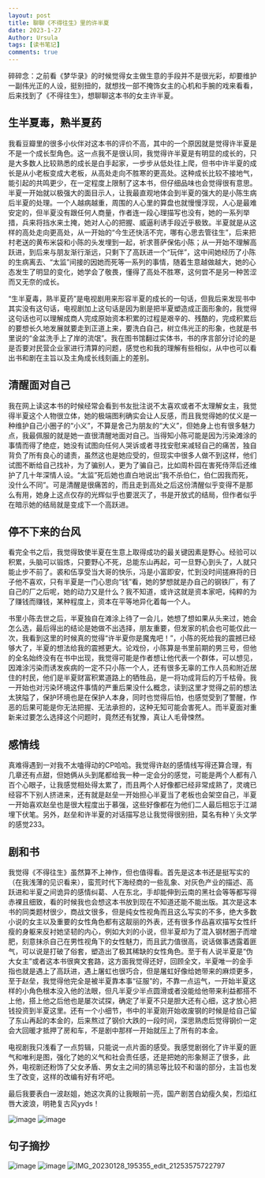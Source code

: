 ```yaml
---
layout: post
title: 聊聊《不得往生》里的许半夏
date: 2023-1-27
Author: Ursula 
tags: [读书笔记]
comments: true
--- 
```


碎碎念：之前看《梦华录》的时候觉得女主做生意的手段并不是很光彩，却要维护一副伟光正的人设，挺别扭的，就想找一部不掩饰女主的心机和手腕的戏来看看，后来找到了《不得往生》，想聊聊这本书的女主许半夏。

## 生半夏毒，熟半夏药
我看豆瓣里的很多小伙伴对这本书的评价不高，其中的一个原因就是觉得许半夏是不是一个成长型角色。这一点我不是很认同，我觉得许半夏是有明显的成长的，只是大多数人比较熟悉的成长是白手起家，一步步从低处往上爬，但书中许半夏的成长是从小老板变成大老板，从高处走向不胜寒的更高处。这种成长比较不接地气，能引起的共鸣更少，在一定程度上限制了这本书，但仔细品味也会觉得很有意思。半夏一开始就以极强大的面目示人，让我最直观地体会到半夏的强大的是小陈生病后半夏的处理。一个人越病越重，周围的人心里的算盘也就慢慢浮现，人心是最难安定的，但半夏没有跟任何人商量，作者连一段心理描写也没有，她的一系列举措，兵来将挡水来土掩，她对人心的把握、威逼利诱手段近乎极致。半夏就是从这样的高处走向更高处，从一开始的“今生还快活不完，哪有心思去管往生”，后来把村老送的黄布米袋和小陈的头发埋到一起，祈求菩萨保佑小陈；从一开始不理解高跃进，到后来与朋友渐行渐远，只剩下了高跃进一个“玩伴”，这中间她经历了小陈的生病离去、“太监”间接的因她而死等一系列的事情，随着生意越做越大，她的心态发生了明显的变化，她学会了敬畏，懂得了高处不胜寒，这何尝不是另一种苦涩而又无奈的成长。

“生半夏毒，熟半夏药”是电视剧用来形容半夏的成长的一句话，但我后来发现书中其实没有这句话，电视剧加上这句话是因为剧是把半夏塑造成正面形象的，我觉得这句话也可以理解成商人完成原始资本积累的过程是艰辛的、残酷的，完成积累后的要想长久地发展就要走到正道上来，要洗白自己，树立伟光正的形象，也就是书里说的“金盆洗手上了岸的流氓”。我在图书馆翻过实体书，书的序言部分讨论的是是否要对民营企业家进行清算的问题，感觉也和我的理解有些相似，从中也可以看出书和剧在主旨以及主角成长线刻画上的差别。

## 清醒面对自己
我在网上读这本书的时候经常会看到书友批注说不太喜欢或者不太理解女主，我觉得半夏这个人物很立体，她的极端图利确实会让人反感，而且我觉得她的仗义是一种维护自己小圈子的“小义”，不算是舍己为朋友的“大义”，但她身上也有很多魅力点，我最佩服的就是她一直很清醒地面对自己。当得知小陈可能是因为污染滩涂的事情而得了绝症，她没有试图向任何人哭诉或者寻找安慰来减轻自己的痛苦，独自背负了所有良心的谴责，虽然这也是她应受的，但现实中很多人做不到这样，他们试图不断给自己找补，为了骗别人，更为了骗自己，比如周朴园在害死侍萍后还维护了几十年深情人设。“太监”死后她也直白地说出“我不杀伯仁，伯仁因我而死，没什么不同”。可是清醒是很痛苦的，而且走到高处之后这份清醒似乎变得不是那么有用，她身上这点仅存的光辉似乎也要泯灭了，书是开放式的结局，但作者似乎在暗示她的结局就是变成下一个高跃进。

## 停不下来的台风
看完全书之后，我觉得致使半夏在生意上取得成功的最关键因素是野心。经验可以积累，头脑可以锻炼，只要野心不死，总能东山再起，可一旦野心到头了，人就只能止步不前了。裘和伍享受当大哥的快乐，冯是小富即安，忙到没时间搓麻将的日子他不喜欢，只有半夏是一门心思向“钱”看，她的梦想就是办自己的钢铁厂，有了自己的厂之后呢，她的动力又是什么？我不知道，或许这就是资本家吧，纯粹的为了赚钱而赚钱，某种程度上，资本在平等地异化着每一个人。

书里小陈去世之后，半夏独自在滩涂上待了一会儿，她想了想如果从头来过，她会怎么选，最后得出的结论是她做不出选择，朋友重要，但发家的机会也可能仅此一次，我看到这里的时候真的觉得“许半夏你是魔鬼吧！”，小陈的死给我的震撼已经够大了，半夏的想法给我的震撼更大。论戏份，小陈算是书里前期的男三号，但他的全名始终没有在书中出现，我觉得可能是作者想让他代表一个群体，可以想见，因滩涂污染而诱发疾病的一定不只小陈一个人，还有很多无辜的工作人员和附近居住的村民，他们是半夏财富积累道路上的牺牲品，是一将功成背后的万千枯骨。我一开始也对污染环境这件事情的严重后果没什么概念，读到这里才觉得之前的想法太狭隘了，保护环境也是在保护人本身，同时也觉得后怕，也感觉受到了警醒，作恶的后果可能是你无法把握、无法承担的，这种无知可能会害死人。而半夏面对重新来过要怎么选择这个问题时，竟然还有犹豫，真让人毛骨悚然。

## 感情线
真难得遇到一对我不太嗑得动的CP哈哈。我觉得许赵的感情线写得还算合理，有几章还有点甜，但她俩从头到尾都给我一种一定会分的感觉，可能是两个人都有八百个心眼子，让我感觉相处得太累了，而且两个人好像都已经非常成熟了，灵魂已经容不下别人挤进来，还有就是赵垒一开始担心半夏当了老板也会架空自己，半夏一开始喜欢赵垒也是很大程度出于慕强，这些好像都在为他们二人最后相忘于江湖埋下伏笔。另外，赵垒和许半夏的对话描写总让我觉得很别扭，莫名有种丫头文学的感觉233。

## 剧和书
我觉得《不得往生》虽然算不上神作，但也值得看。首先是这本书还是挺写实的（在我浅薄的见识看来），蛮荒时代下海经商的一些乱象、对灰色产业的描述、高跃进和半夏之间诡异的感情纠葛、人在东北，手却能伸到云南的黑社会等等都写得赤裸且细致，看的时候我也会想这本书放到现在不知道还能不能出版。其次是这本书的同类题材很少，商战文很多，但是纯女性视角而且这么写实的不多，绝大多数小说的女主以及重要的女性角色都有这靓丽的外表，还有很多作品喜欢描写女性纤瘦的身躯来反衬她坚韧的内心，例如大刘的小说，但半夏却为了混入钢材圈子而增肥，刻意抹杀自己在男性视角下的女性魅力，而且武力值很高，说话做事透露着匪气，可以说是打破了俗套，塑造出了极其稀缺的女性角色。至于有人说半夏是“伪大女主”或者这本书很爽文套路，这方面我觉得还好，回顾全文，半夏唯一的金手指也就是遇上了高跃进，遇上屠虹也很巧合，但是屠虹好像给她带来的麻烦更多，至于赵垒，我觉得他完全是被半夏靠本事“征服”的，不靠一点运气，一开始半夏这样的小角色根本没入他的法眼，但凡半夏少半点圆滑或者没能给他带来利益都搭不上他，搭上他之后他也是屡次试探，确定了半夏不只是胆大还有心细，这才放心把钱投资到半夏这里。还有一个小细节，书中的半夏刚开始收废钢的时候是给自己留了东山再起的本金的，后来熬过了钢价大跌的一段时间，深思熟虑后觉得钢价一定会大回暖才抵押了房和车，不是剧中那样一开始就压上了所有的本金。

电视剧我只浅看了一点剪辑，只能说一点片面的感受。我感觉剧弱化了许半夏的匪气和唯利是图，强化了她的义气和社会责任感，还是把她的形象掰正了很多，此外，电视剧还粉饰了父女矛盾、男女主之间的猜忌等比较不和谐的部分，主旨也发生了改变，这样的改编有好有坏吧。
    
最后我要表白一波赵姐，她这次真的让我眼前一亮，国产剧苦白幼瘦久矣，烈焰红唇大波浪，明艳复古风yyds！

![image](https://user-images.githubusercontent.com/73097943/215116999-d0c9426a-a3d4-4b90-be16-4d34e304e349.png)
![image](https://user-images.githubusercontent.com/73097943/215117282-0a43cc42-9a06-4455-84fb-ead9626558d2.png)

## 句子摘抄
![image](https://user-images.githubusercontent.com/73097943/215266100-5fd6fb14-086b-4288-a79d-9fc6dbf63d1a.png)
![image](https://user-images.githubusercontent.com/73097943/215266221-2ff81ca5-eaa2-489b-b9f4-2641b6baff41.png)
![IMG_20230128_195355_edit_21253575722797](https://user-images.githubusercontent.com/73097943/215266136-31308c52-4139-4fad-a8bb-779cd173f282.jpg)

